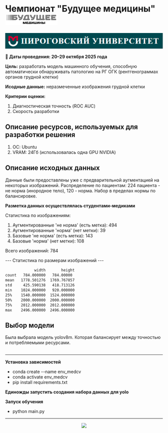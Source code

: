 # Чемпионат "Будущее медицины"                   ![logo](./img/med.png)   

![RSMU logo](./img/rsmu.png)

**📅 Даты проведения: 20–29 октября 2025 года**

**Цель:** разработать модель машинного обучения, способную автоматически обнаруживать патологию на РГ ОГК (рентгенограммах органов грудной клетки)

**Исодные данные:** неразмеченные изображения грудной клетки

**Критерии оценки:**
1.	Диагностическая точность (ROC AUC)
2.	Скорость разработки


##  Описание ресурсов, используемых для разработки решения

1. ОС: Ubuntu
2. VRAM: 24Гб (использовалась одна GPU NVIDIA)


## Описание исходных данных

Данные были предоставлены уже с предварительной аугментацией на некоторых изображений. Распределение по пациентам: 224 пациента - не норма (инородное тело), 120 - норма. Набор в пределах нормы по балансировке. 

**Разметка данных осуществлялась студентами-медиками**

Статистика по изображениям:
  1. Аугментированные 'не норма' (есть метка):    494
  2. Аугментированные 'норма' (нет метки):        39
  3. Базовые 'не норма' (есть метка):             143
  4. Базовые 'норма' (нет метки):                 108

Всего изображений: 784

--- Статистика по размерам изображений ---

```
             width       height
count   784.000000   784.00000
mean   1778.501276  1769.767857
std     425.590138   418.713126
min    1024.000000   920.000000
25%    1540.000000  1524.000000
50%    2000.000000  2000.000000
75%    2012.000000  2012.000000
max    2496.000000  2496.000000
```


## Выбор модели 

Была выбрала модель yolov8m. Которая балансирует между точностью и потребляемыми ресурсами.

##
  
------

**Установка зависимостей**

* conda create --name env_medcv
* conda activate env_medcv
* pip install requirements.txt

**Единожды запустить создания набора данных для yolo**


**Запуск обучения**

* python main.py



-----------------

<div align="center">
  <img src="https://api.visitorbadge.io/api/visitors?path=https://github.com/tatvladna/medical_cv&label=Repository%20Views&countColor=%23263759"/>
</div>
